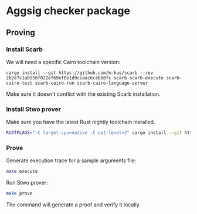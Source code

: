 # Aggsig checker package

## Proving

### Install Scarb

We will need a specific Cairo toolchain version:

```
cargo install --git https://github.com/m-kus/scarb --rev 2b2e7c1ab558f022ef69ef0e1d9ccaac6cebb8fc scarb scarb-execute scarb-cairo-test scarb-cairo-run scarb-cairo-language-server
```

Make sure it doesn't conflict with the existing Scarb installation.

### Install Stwo prover

Make sure you have the latest Rust nightly toolchain installed.

```sh
RUSTFLAGS="-C target-cpu=native -C opt-level=3" cargo install --git https://github.com/starkware-libs/stwo-cairo adapted_stwo
```

### Prove

Generate execution trace for a sample arguments file:

```sh
make execute
```

Run Stwo prover:

```sh
make prove
```

The command will generate a proof and verify it locally.
